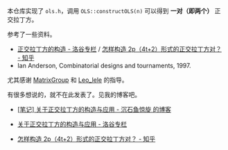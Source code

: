 本仓库实现了 `ols.h`，调用 `OLS::constructOLS(n)` 可以得到 **一对（即两个）** 正交拉丁方。

参考了一些资料。

- [正交拉丁方的构造 - 洛谷专栏](https://www.luogu.com.cn/article/i8x6is6u) / [怎样构造 2p（4t+2）形式的正交拉丁方对？ - 知乎](https://www.zhihu.com/question/1964254729556170187)
- Ian Anderson, Combinatorial designs and tournaments, 1997.

尤其感谢 [MatrixGroup](https://www.luogu.com.cn/user/483824) 和 [Leo_lele](https://www.luogu.com.cn/user/516831) 的指导。

有很多想说的，就不在此发表了。见我的博客吧。

- [[笔记] 关于正交拉丁方的构造与应用 - 沉石鱼惊旋 的博客](https://blog.cyx2009.top/archives/OLS/)

- [关于正交拉丁方的构造与应用 - 洛谷专栏](https://www.luogu.com.cn/article/l7imx1xr)

- [怎样构造 2p（4t+2）形式的正交拉丁方对？ - 知乎](https://www.zhihu.com/question/1964254729556170187/answer/1965134587568043273)